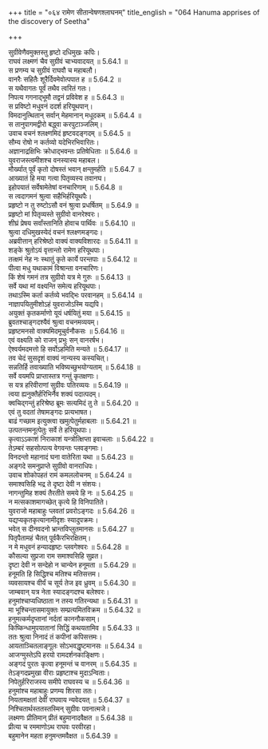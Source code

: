 +++
title = "०६४ रामेण सीतान्वेषणश्लाघनम्"
title_english = "064 Hanuma apprises of the discovery of Seetha"

+++


  
सुग्रीवेणैवमुक्तस्तु हृष्टो दधिमुखः कपिः।  
राघवं लक्ष्मणं चैव सुग्रीवं चाभ्यवादयत् ॥ 5.64.1 ॥   
स प्रणम्य च सुग्रीवं राघवौ च महाबलौ।  
वानरैः सहितैः शूरैर्दिवमेवोत्पपात ह ॥ 5.64.2 ॥   
स यथैवागतः पूर्वं तथैव त्वरितं गतः।  
निपत्य गगनाद्भूमौ तद्वनं प्रविवेश ह ॥ 5.64.3 ॥   
स प्रविष्टो मधुवनं ददर्श हरियूथपान्।  
विमदानुत्थितान् सर्वान् मेहमानान् मधूदकम् ॥ 5.64.4 ॥   
स तानुपागमद्वीरो बद्ध्वा करपुटाञ्जलिम्।  
उवाच वचनं श्लक्ष्णमिदं हृष्टवदङ्गदम् ॥ 5.64.5 ॥   
सौम्य रोषो न कर्तव्यो यदेभिरभिवारितः।  
अज्ञानाद्रक्षिभिः क्रोधाद्भवन्तः प्रतिषेधिताः ॥ 5.64.6 ॥   
युवराजस्त्वमीशश्च वनस्यास्य महाबल।  
मौर्ख्यात् पूर्वं कृतो दोषस्तं भवान् क्षन्तुमर्हति ॥ 5.64.7 ॥   
आख्यातं हि मया गत्वा पितृव्यस्य तवानघ।  
इहोपयातं सर्वेषामेतेषां वनचारिणाम् ॥ 5.64.8 ॥   
स त्वदागमनं श्रुत्वा सहैभिर्हरियूथपैः।  
प्रहृष्टो न तु रुष्टोऽसौ वनं श्रुत्वा प्रधर्षितम् ॥ 5.64.9 ॥   
प्रहृष्टो मां पितृव्यस्ते सुग्रीवो वानरेश्वरः।  
शीघ्रं प्रेषय सर्वांस्तानिति होवाच पार्थिवः ॥ 5.64.10 ॥   
श्रुत्वा दधिमुखस्येदं वचनं श्लक्ष्णमङ्गदः।  
अब्रवीत्तान् हरिश्रेष्ठो वाक्यं वाक्यविशारदः ॥ 5.64.11 ॥   
शङ्के श्रुतोऽयं वृत्तान्तो रामेण हरियूथपाः।  
तत्क्षमं नेह नः स्थातुं कृते कार्ये परन्तपाः ॥ 5.64.12 ॥   
पीत्वा मधु यथाकामं विश्रान्ता वनचारिणः।  
किं शेषं गमनं तत्र सुग्रीवो यत्र मे गुरुः ॥ 5.64.13 ॥   
सर्वे यथा मां वक्ष्यन्ति समेत्य हरियूथपाः।  
तथाऽस्मि कर्ता कर्तव्ये भवद्भिः परवानहम् ॥ 5.64.14 ॥   
नाज्ञापयितुमीशोऽहं युवराजोऽस्मि यद्यपि।  
अयुक्तं कृतकर्माणो यूयं धर्षयितुं मया ॥ 5.64.15 ॥   
ब्रुवतश्चाङ्गदश्यैवं श्रुत्वा वचनमव्ययम्।  
प्रहृष्टमनसो वाक्यमिदमूचुर्वनौकसः ॥ 5.64.16 ॥   
एवं वक्ष्यति को राजन् प्रभुः सन् वानरर्षभ।  
ऐश्वर्यमदमत्तो हि सर्वोऽहमिति मन्यते ॥ 5.64.17 ॥   
तव चेदं सुसदृशं वाक्यं नान्यस्य कस्यचित्।  
सन्नतिर्हि तवाख्याति भविष्यच्छुभयोग्यताम् ॥ 5.64.18 ॥   
सर्वे वयमपि प्राप्तास्तत्र गन्तुं कृतक्षणाः।  
स यत्र हरिवीराणां सुग्रीवः पतिरव्ययः ॥ 5.64.19 ॥   
त्वया ह्यनुक्तैर्हरिभिर्नैव शक्यं पदात्पदम्।  
क्वचिद्गन्तुं हरिश्रेष्ठ ब्रूमः सत्यमिदं तु ते ॥ 5.64.20 ॥   
एवं तु वदतां तेषामङ्गदः प्रत्यभाषत।  
बाढं गच्छाम इत्युक्त्वा खमुत्पेतुर्महाबलाः ॥ 5.64.21 ॥   
उत्पतन्तमनूत्पेतुः सर्वे ते हरियूथपाः।  
कृत्वाऽऽकाशं निराकाशं यन्त्रोत्क्षिप्ता इवाचलाः ॥ 5.64.22 ॥   
तेऽम्बरं सहसोत्पत्य वेगवन्तः प्लवङ्गमाः।  
विनदन्तो महानादं घना वातेरिता यथा ॥ 5.64.23 ॥   
अङ्गदे समनुप्राप्ते सुग्रीवो वानराधिपः।  
उवाच शोकोपहतं रामं कमललोचनम् ॥ 5.64.24 ॥   
समाश्वसिहि भद्र ते दृष्टा देवी न संशयः।  
नागन्तुमिह शक्यं तैरतीते समये हि नः ॥ 5.64.25 ॥   
न मत्सकाशमागच्छेत् कृत्ये हि विनिपातिते।  
युवराजो महाबाहुः प्लवतां प्रवरोऽङ्गदः ॥ 5.64.26 ॥   
यद्यप्यकृतकृत्यानामीदृशः स्यादुपक्रमः।  
भवेत् स दीनवदनो भ्रान्तविप्लुतमानसः ॥ 5.64.27 ॥   
पितृपैतामहं चैतत् पूर्वकैरभिरक्षितम्।  
न मे मधुवनं हन्यादहृष्टः प्लवगेश्वरः ॥ 5.64.28 ॥   
कौसल्या सुप्रजा राम समाश्वसिहि सुव्रत।  
दृष्टा देवी न सन्देहो न चान्येन हनूमता ॥ 5.64.29 ॥   
हनूमति हि सिद्धिश्च मतिश्च मतिसत्तम।  
व्यवसायश्च वीर्यं च सूर्य तेज इव ध्रुवम् ॥ 5.64.30 ॥   
जाम्बवान् यत्र नेता स्यादङ्गदश्च बलेश्वरः।  
हनुमांश्चाप्यधिष्ठाता न तस्य गतिरन्यथा ॥ 5.64.31 ॥   
मा भूश्चिन्तासमायुक्तः सम्प्रत्यमितविक्रम ॥ 5.64.32 ॥   
हनुमत्कर्मदृप्तानां नर्दतां काननौकसाम्।  
किष्किन्धामुपयातानां सिद्धिं कथयतामिव ॥ 5.64.33 ॥   
ततः श्रुत्वा निनादं तं कपीनां कपिसत्तमः।  
आयताञ्चितलाङ्गूलः सोऽभवद्धृष्टमानसः ॥ 5.64.34 ॥   
आजग्मुस्तेऽपि हरयो रामदर्शनकाङ्क्षिणः।  
अङ्गदं पुरतः कृत्वा हनूमन्तं च वानरम् ॥ 5.64.35 ॥   
तेऽङ्गदप्रमुखा वीराः प्रहृष्टाश्च मुदाऽन्विताः।  
निपेतुर्हरिराजस्य समीपे राघवस्य च ॥ 5.64.36 ॥   
हनुमांश्च महाबाहुः प्रणम्य शिरसा ततः।  
नियतामक्षतां देवीं राघवाय न्यवेदयत् ॥ 5.64.37 ॥   
निश्चितार्थस्ततस्तस्मिन् सुग्रीवः पवनात्मजे।  
लक्ष्मणः प्रीतिमान् प्रीतं बहुमानादवैक्षत ॥ 5.64.38 ॥   
प्रीत्या च रममाणोऽथ राघवः परवीरहा।  
बहुमानेन महता हनुमन्तमवैक्षत ॥ 5.64.39 ॥   
